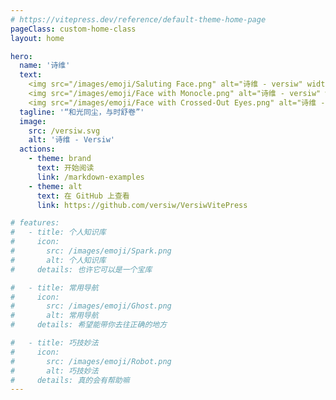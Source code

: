 ```yaml
---
# https://vitepress.dev/reference/default-theme-home-page
pageClass: custom-home-class
layout: home

hero:
  name: '诗维'
  text: 
    <img src="/images/emoji/Saluting Face.png" alt="诗维 - versiw" width="70" height="50" style="display:inline" />
    <img src="/images/emoji/Face with Monocle.png" alt="诗维 - versiw" width="70" height="50" style="display:inline" />
    <img src="/images/emoji/Face with Crossed-Out Eyes.png" alt="诗维 - versiw" width="70" height="50" style="display:inline" />
  tagline: '“和光同尘，与时舒卷”'
  image:
    src: /versiw.svg
    alt: '诗维 - Versiw'
  actions:
    - theme: brand
      text: 开始阅读
      link: /markdown-examples
    - theme: alt
      text: 在 GitHub 上查看
      link: https://github.com/versiw/VersiwVitePress

# features:
#   - title: 个人知识库
#     icon:
#       src: /images/emoji/Spark.png
#       alt: 个人知识库
#     details: 也许它可以是一个宝库

#   - title: 常用导航
#     icon:
#       src: /images/emoji/Ghost.png
#       alt: 常用导航
#     details: 希望能带你去往正确的地方

#   - title: 巧技妙法
#     icon:
#       src: /images/emoji/Robot.png
#       alt: 巧技妙法
#     details: 真的会有帮助嘛
---
```


<style lang="scss" >
.VPHome *{
  -webkit-user-select: none; /* Safari/Chrome */
  -moz-user-select: none; /* Firefox */
  -ms-user-select: none; /* IE 10+ */
  user-select: none; /* 标准语法 */
}

</style>